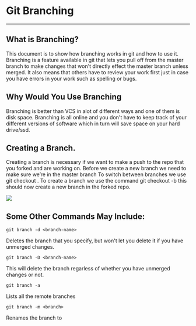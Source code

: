 # Git Branching

----
## What is Branching?


This document is to show how branching works in git and how to use it. Branching is a feature available in git that lets you pull off from the master branch to make changes that won't directly effect the master branch unless merged. It also means that others have to review your work first just in case you have errors in your work such as spelling or bugs.

## Why Would You Use Branching

Branching is better than VCS in alot of different ways and one of them is disk space. Branching is all online and you don't have to keep track of your different versions of software which in turn will save space on your hard drive/ssd. 


## Creating a Branch.
Creating a branch is necessary if we want to make a push to the repo that you forked and are working on. Before we create a new branch we need to make sure we’re in the master branch To switch between branches we use git checkout <your-branch-name>. To create a branch we use the command git checkout -b <name your branch> this should now create a new branch in the forked repo.

![](https://github.com/feedhenry/student-help-guide-content/tree/master/topic04-git-introduction/book-git-tutorial/img/checkout.png)

## Some Other Commands May Include:

```git branch -d <branch-name>```

Deletes the branch that you specify, but won't let you delete it if you have unmerged changes.

```git branch -D <branch-name>```

This will delete the branch regarless of whether you have unmerged changes or not.

```git branch -a```

Lists all the remote branches

```git branch -m <branch>```

Renames the branch to <branch>





